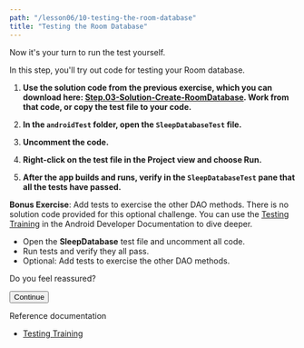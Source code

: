 ```yaml
---
path: "/lesson06/10-testing-the-room-database"
title: "Testing the Room Database"
---
```


<youtube id="DMPAAPX_nyQ"></youtube>

<p>Now it's your turn to run the test yourself.</p>
<p>In this step, you'll try out code for testing your Room database.</p>
<ol>
<li><p><strong>Use the solution code from the previous exercise, which you can download here: <a target="_blank" href="https://github.com/udacity/andfun-kotlin-sleep-tracker/tree/Step.03-Solution-Create-RoomDatabase">Step.03-Solution-Create-RoomDatabase</a>.  Work from that code, or copy the test file to your code.</strong> </p>
</li>
<li><p><strong>In the <code>androidTest</code> folder, open the <code>SleepDatabaseTest</code> file.</strong></p>
</li>
<li><p><strong>Uncomment the code.</strong></p>
</li>
<li><p><strong>Right-click on the test file in the Project view and choose Run.</strong></p>
</li>
<li><p><strong>After the app builds and runs, verify in the <code>SleepDatabaseTest</code> pane that all the tests have passed.</strong> </p>
</li>
</ol>
<p><strong>Bonus Exercise</strong>: Add tests to exercise the other DAO methods. There is no solution code provided for this optional challenge. You can use the <a target="_blank" href="https://developer.android.com/training/testing">Testing Training</a> in the Android Developer Documentation to dive deeper.</p>

<text-box variant='learningObjectives' name='Complete these tasks to test your Room database.'>

- Open the <strong>SleepDatabase</strong> test file and uncomment all code.
- Run tests and verify they all pass.
- Optional: Add tests to exercise the other DAO methods.

</text-box>

<p>Do you feel reassured?</p>
<button>Continue</button>

<p>Reference documentation</p>
<ul>
<li><a target="_blank" href="https://developer.android.com/training/testing">Testing Training</a></li>
</ul>
